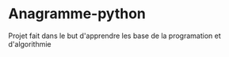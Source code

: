 # Anagramme-python
Projet fait dans le but d'apprendre les base de la programation et d'algorithmie 
